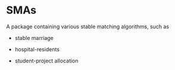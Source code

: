 # SMAs

A package containing various stable matching algorithms, such as 

- stable marriage

- hospital-residents 

- student-project allocation
